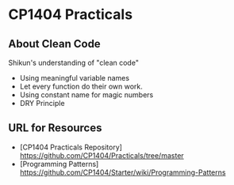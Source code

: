 # CP1404 Practicals

## About Clean Code

Shikun's understanding of "clean code"

+ Using meaningful variable names
+ Let every function do their own work.
+ Using constant name for magic numbers
+ DRY Principle

## URL for Resources
+ [CP1404 Practicals Repository] https://github.com/CP1404/Practicals/tree/master
+ [Programming Patterns] https://github.com/CP1404/Starter/wiki/Programming-Patterns